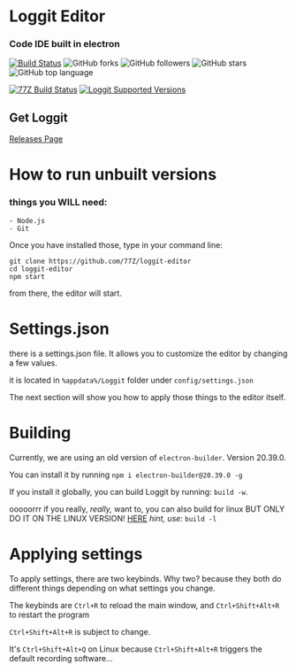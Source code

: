 # Loggit Editor
### Code IDE built in electron

[![Build Status](https://travis-ci.com/77Z/loggit-editor.svg?branch=master)](https://travis-ci.com/77Z/loggit-editor)
![GitHub forks](https://img.shields.io/github/forks/77z/loggit-editor.svg?style=social)
![GitHub followers](https://img.shields.io/github/followers/77z.svg?label=Follow&style=social)
![GitHub stars](https://img.shields.io/github/stars/77z/loggit-editor.svg?style=social)
![GitHub top language](https://img.shields.io/github/languages/top/77z/loggit-editor.svg)

[![77Z Build Status](https://img.shields.io/badge/77Z_build-passing-green.svg)](https://77zsite.tk/builds/loggit-editor)
[![Loggit Supported Versions](https://img.shields.io/badge/Loggit_Supported_Platforms-Windows_%7C%20_Linux-lightgrey)](https://77zsite.tk/builds/loggit-editor)

## Get Loggit

[Releases Page](https://github.com/77Z/loggit-editor/releases/latest "Releases")

# How to run unbuilt versions
### things you WILL need:
    - Node.js
    - Git

Once you have installed those, type in your command line:
```
git clone https://github.com/77Z/loggit-editor
cd loggit-editor
npm start
```

from there, the editor will start.

# Settings.json

there is a settings.json file. It allows you to customize the editor by changing a few values.

it is located in ``%appdata%/Loggit`` folder under ``config/settings.json``

The next section will show you how to apply those things to the editor itself.

# Building

Currently, we are using an old version of ``electron-builder``. Version 20.39.0.

You can install it by running ``npm i electron-builder@20.39.0 -g``

If you install it globally, you can build Loggit by running: ``build -w``.

ooooorrr if you really, *really,* want to, you can also build for linux BUT ONLY DO IT ON THE LINUX VERSION! 
[HERE](https://github.com/77Z/loggit-for-linux "CLICK MEEE!!")
_hint, use:_ ``build -l``

# Applying settings

To apply settings, there are two keybinds. Why two? because they both do different things depending on what settings you change.

The keybinds are ``Ctrl+R`` to reload the main window, and ``Ctrl+Shift+Alt+R`` to restart the program

``Ctrl+Shift+Alt+R`` is subject to change.

It's ``Ctrl+Shift+Alt+Q`` on Linux because ``Ctrl+Shift+Alt+R`` triggers the default recording software...
